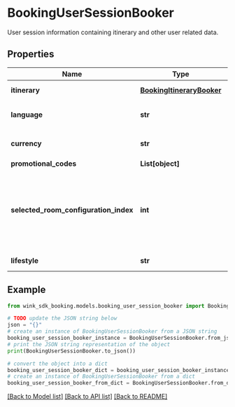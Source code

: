 # BookingUserSessionBooker

User session information containing itinerary and other user related data.

## Properties

Name | Type | Description | Notes
------------ | ------------- | ------------- | -------------
**itinerary** | [**BookingItineraryBooker**](BookingItineraryBooker.md) | Dates and travel info. | 
**language** | **str** | User&#39;s language preference | [optional] 
**currency** | **str** | User&#39;s currency preference | [optional] 
**promotional_codes** | **List[object]** |  | [optional] 
**selected_room_configuration_index** | **int** | User can pass the current room configuration index to retrieve rates specifically for that room configuration. | [optional] 
**lifestyle** | **str** | The preferred user lifestyle. | [optional] 

## Example

```python
from wink_sdk_booking.models.booking_user_session_booker import BookingUserSessionBooker

# TODO update the JSON string below
json = "{}"
# create an instance of BookingUserSessionBooker from a JSON string
booking_user_session_booker_instance = BookingUserSessionBooker.from_json(json)
# print the JSON string representation of the object
print(BookingUserSessionBooker.to_json())

# convert the object into a dict
booking_user_session_booker_dict = booking_user_session_booker_instance.to_dict()
# create an instance of BookingUserSessionBooker from a dict
booking_user_session_booker_from_dict = BookingUserSessionBooker.from_dict(booking_user_session_booker_dict)
```
[[Back to Model list]](../README.md#documentation-for-models) [[Back to API list]](../README.md#documentation-for-api-endpoints) [[Back to README]](../README.md)


